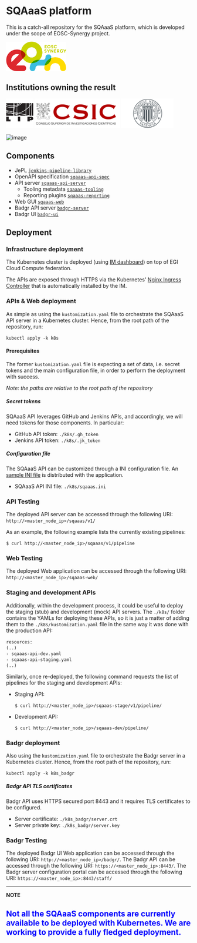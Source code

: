 # SQAaaS platform

This is a catch-all repository for the SQAaaS platform, which is developed under the scope of EOSC-Synergy project.

<img src="https://github.com/EOSC-synergy/service-qa-baseline/blob/master/content/images/logo-SYNERGY.png" height="80">

## Institutions owning the result
<p float="left">
    <img src="https://github.com/EOSC-synergy/service-qa-baseline/blob/master/content/images/logo-LIP.png" height="80">
    <img src="https://github.com/EOSC-synergy/service-qa-baseline/blob/master/content/images/logo-csic.png" height="80">
    <img src="https://github.com/EOSC-synergy/service-qa-baseline/blob/master/content/images/logo-UPV.png" height="80">
</p>


![image](https://drive.google.com/uc?export=view&id=1aylGtnLwcSQA6qwfccxfQKhcGM5LIkZl)

## Components
* JePL [`jenkins-pipeline-library`](https://github.com/indigo-dc/jenkins-pipeline-library)
* OpenAPI specification [`sqaaas-api-spec`](https://github.com/eosc-synergy/sqaaas-api-spec)
* API server [`sqaaas-api-server`](https://github.com/eosc-synergy/sqaaas-api-server)
  * Tooling metadata [`sqaaas-tooling`](https://github.com/eosc-synergy/sqaaas-tooling)
  * Reporting plugins [`sqaaas-reporting`](https://github.com/eosc-synergy/sqaaas-reporting)
* Web GUI [`sqaaas-web`](https://github.com/eosc-synergy/sqaaas-web)
* Badgr API server [`badgr-server`](https://github.com/concentricsky/badgr-server)
* Badgr UI [`badgr-ui`](https://github.com/concentricsky/badgr-ui)

## Deployment

### Infrastructure deployment

The Kubernetes cluster is deployed (using
   [IM dashboard](https://appsgrycap.i3m.upv.es:31443/im-dashboard/login)) on
   top of EGI Cloud Compute federation.

The APIs are exposed through HTTPS via the Kubernetes'
[Nginx Ingress Controller](https://kubernetes.github.io/ingress-nginx/deploy/) that is automatically installed
by the IM.

### APIs & Web deployment

As simple as using the `kustomization.yaml` file to orchestrate the SQAaaS API
server in a Kubernetes cluster. Hence, from the root path of the repository, run:

```
kubectl apply -k k8s
```

#### Prerequisites
The former `kustomization.yaml` file is expecting a set of data, i.e. secret
tokens and the main configuration file, in order to perform the deployment with
success.

*Note: the paths are relative to the root path of the repository*

##### Secret tokens
SQAaaS API leverages GitHub and Jenkins APIs, and accordingly, we will need
tokens for those components. In particular:
* GitHub API token: `./k8s/.gh_token`
* Jenkins API token: `./k8s/.jk_token`

##### Configuration file
The SQAaaS API can be customized through a INI configuration file. An [sample
INI file](https://github.com/EOSC-synergy/sqaaas-api-server/blob/master/etc/sqaaas.ini.sample)
is distributed with the application.
* SQAaaS API INI file: `./k8s/sqaaas.ini`


### API Testing
The deployed API server can be accessed through the following URI: `http://<master_node_ip>/sqaaas/v1/`
 
As an example, the following example lists the currently existing pipelines:
```
$ curl http://<master_node_ip>/sqaaas/v1/pipeline
```

### Web Testing
The deployed Web application can be accessed through the following URI: `http://<master_node_ip>/sqaaas-web/`


### Staging and development APIs
Additionally, within the development process, it could be useful to deploy the staging (stub) and 
development (mock) API servers. The `./k8s/` folder contains the YAMLs for deploying these APIs, so
it is just a matter of adding them to the `./k8s/kustomization.yaml` file in the same way it was done
with the production API:
```
resources:
(..)
- sqaaas-api-dev.yaml
- sqaaas-api-staging.yaml
(..)
```

Similarly, once re-deployed, the following command requests the list of pipelines for the staging and
development APIs:

- Staging API:
  ```
  $ curl http://<master_node_ip>/sqaaas-stage/v1/pipeline/
  ```
- Development API:
  ```
  $ curl http://<master_node_ip>/sqaaas-dev/pipeline/
  ```

### Badgr deployment

Also using the `kustomization.yaml` file to orchestrate the Badgr
server in a Kubernetes cluster. Hence, from the root path of the repository, run:

```
kubectl apply -k k8s_badgr
```

##### Badgr API TLS certificates
Badgr API uses HTTPS secured port 8443 and it requires TLS certificates to be configured.
* Server certificate: `./k8s_badgr/server.crt`
* Server private key: `./k8s_badgr/server.key`


### Badgr Testing
The deployed Badgr UI Web application can be accessed through the following URI: `http://<master_node_ip>/badgr/`.
The Badgr API can be accessed through the following URI: `https://<master_node_ip>:8443/`.
The Badgr server configuration portal can be accessed through the following URI: `https://<master_node_ip>:8443/staff/`

---
**NOTE**

<span style="color:blue">Not all the SQAaaS components are currently available to be deployed with Kubernetes. We are working
to provide a fully fledged deployment.</span>
---
